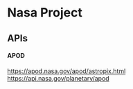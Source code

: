 # Nasa Project


## APIs
#### APOD
https://apod.nasa.gov/apod/astropix.html
https://api.nasa.gov/planetary/apod


